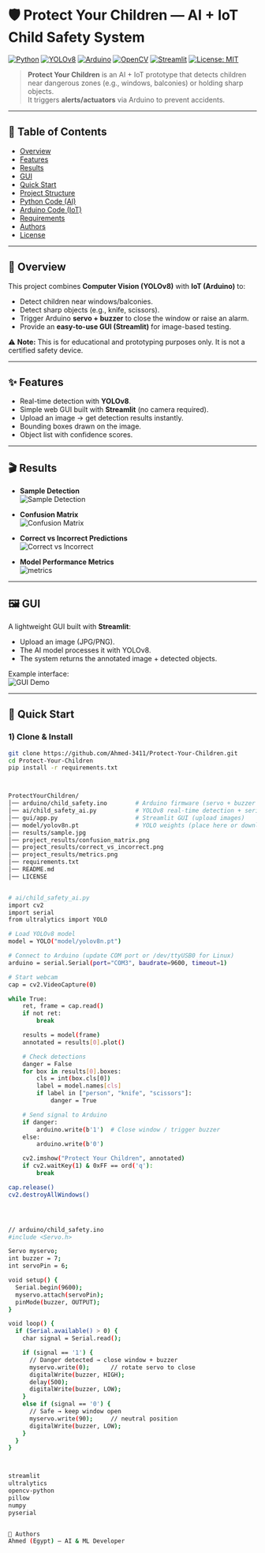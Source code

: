 # 🛡️ Protect Your Children — AI + IoT Child Safety System

[![Python](https://img.shields.io/badge/Python-3.10+-3776AB?logo=python&logoColor=white)](#)
[![YOLOv8](https://img.shields.io/badge/YOLOv8-Ultralytics-0A0A0A?logo=ultralytics)](#)
[![Arduino](https://img.shields.io/badge/Arduino-Mega-00979D?logo=arduino&logoColor=white)](#)
[![OpenCV](https://img.shields.io/badge/OpenCV-Computer%20Vision-5C3EE8?logo=opencv&logoColor=white)](#)
[![Streamlit](https://img.shields.io/badge/Streamlit-GUI-FF4B4B?logo=streamlit&logoColor=white)](#)
[![License: MIT](https://img.shields.io/badge/License-MIT-green.svg)](LICENSE)

> **Protect Your Children** is an AI + IoT prototype that detects children near dangerous zones (e.g., windows, balconies) or holding sharp objects.  
> It triggers **alerts/actuators** via Arduino to prevent accidents.

---

## 📑 Table of Contents
- [Overview](#-overview)
- [Features](#-features)
- [Results](#-results)
- [GUI](#-gui)
- [Quick Start](#-quick-start)
- [Project Structure](#-project-structure)
- [Python Code (AI)](#-python-code-ai)
- [Arduino Code (IoT)](#-arduino-code-iot)
- [Requirements](#-requirements)
- [Authors](#-authors)
- [License](#-license)

---

## 🔎 Overview
This project combines **Computer Vision (YOLOv8)** with **IoT (Arduino)** to:
- Detect children near windows/balconies.
- Detect sharp objects (e.g., knife, scissors).
- Trigger Arduino **servo + buzzer** to close the window or raise an alarm.
- Provide an **easy-to-use GUI (Streamlit)** for image-based testing.

⚠️ **Note:** This is for educational and prototyping purposes only. It is not a certified safety device.

---

## ✨ Features
- Real-time detection with **YOLOv8**.  
- Simple web GUI built with **Streamlit** (no camera required).  
- Upload an image → get detection results instantly.  
- Bounding boxes drawn on the image.  
- Object list with confidence scores.  

---

## 🎬 Results
- **Sample Detection**  
  ![Sample Detection](results/sample.jpg)

- **Confusion Matrix**  
  ![Confusion Matrix](project_results/confusion_matrix.png)

- **Correct vs Incorrect Predictions**  
  ![Correct vs Incorrect](project_results/correct_vs_incorrect.png)

- **Model Performance Metrics**  
  ![metrics](project_results/metrics.png)

---

## 🖼 GUI
A lightweight GUI built with **Streamlit**:  

- Upload an image (JPG/PNG).  
- The AI model processes it with YOLOv8.  
- The system returns the annotated image + detected objects.  

Example interface:  
![GUI Demo](results/gui_demo.png)

---

## 🚀 Quick Start

### 1) Clone & Install
```bash
git clone https://github.com/Ahmed-3411/Protect-Your-Children.git
cd Protect-Your-Children
pip install -r requirements.txt



ProtectYourChildren/
│── arduino/child_safety.ino        # Arduino firmware (servo + buzzer + ultrasonic)
│── ai/child_safety_ai.py           # YOLOv8 real-time detection + serial comm
│── gui/app.py                      # Streamlit GUI (upload images)
│── model/yolov8n.pt                # YOLO weights (place here or download externally)
│── results/sample.jpg
│── project_results/confusion_matrix.png
│── project_results/correct_vs_incorrect.png
│── project_results/metrics.png
│── requirements.txt
│── README.md
│── LICENSE


# ai/child_safety_ai.py
import cv2
import serial
from ultralytics import YOLO

# Load YOLOv8 model
model = YOLO("model/yolov8n.pt")

# Connect to Arduino (update COM port or /dev/ttyUSB0 for Linux)
arduino = serial.Serial(port="COM3", baudrate=9600, timeout=1)

# Start webcam
cap = cv2.VideoCapture(0)

while True:
    ret, frame = cap.read()
    if not ret:
        break

    results = model(frame)
    annotated = results[0].plot()

    # Check detections
    danger = False
    for box in results[0].boxes:
        cls = int(box.cls[0])
        label = model.names[cls]
        if label in ["person", "knife", "scissors"]:
            danger = True

    # Send signal to Arduino
    if danger:
        arduino.write(b'1')  # Close window / trigger buzzer
    else:
        arduino.write(b'0')

    cv2.imshow("Protect Your Children", annotated)
    if cv2.waitKey(1) & 0xFF == ord('q'):
        break

cap.release()
cv2.destroyAllWindows()




// arduino/child_safety.ino
#include <Servo.h>

Servo myservo;
int buzzer = 7;
int servoPin = 6;

void setup() {
  Serial.begin(9600);
  myservo.attach(servoPin);
  pinMode(buzzer, OUTPUT);
}

void loop() {
  if (Serial.available() > 0) {
    char signal = Serial.read();

    if (signal == '1') {
      // Danger detected → close window + buzzer
      myservo.write(0);      // rotate servo to close
      digitalWrite(buzzer, HIGH);
      delay(500);
      digitalWrite(buzzer, LOW);
    } 
    else if (signal == '0') {
      // Safe → keep window open
      myservo.write(90);     // neutral position
      digitalWrite(buzzer, LOW);
    }
  }
}



streamlit
ultralytics
opencv-python
pillow
numpy
pyserial


👤 Authors
Ahmed (Egypt) — AI & ML Developer
